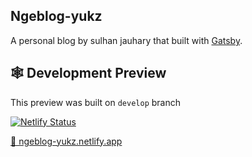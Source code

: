 ## Ngeblog-yukz

A personal blog by sulhan jauhary that built with [Gatsby](https://www.gatsbyjs.com/).

## 🕸 Development Preview

This preview was built on `develop` branch

[![Netlify Status](https://api.netlify.com/api/v1/badges/fff896b2-14a5-45fc-b278-665ccb9f7ddb/deploy-status)](https://app.netlify.com/sites/ngeblog-yukz/deploys)

[🔗 ngeblog-yukz.netlify.app](https://ngeblog-yukz.netlify.app/)
